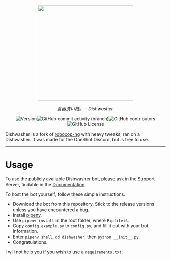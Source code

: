 <p align="center">
    <a href="https://kitchen.0ccu.lt"><picture><img width="300px" src="https://github.com/vrnavi/dishwasher/blob/663ba0cadf34629f567112c77e606a90b93587db/dishwasher/assets/dishwasher.png"></picture></a>
</p>
<p align="center"><i>食器洗い機。 - Dishwasher.</i></p>

<p align="center"><img alt="Version" src="https://img.shields.io/badge/version-0.1.0-white"><img alt="GitHub commit activity (branch)" src="https://img.shields.io/github/commit-activity/w/vrnavi/dishwasher?logo=github&color=red"><img alt="GitHub contributors" src="https://img.shields.io/github/contributors/vrnavi/dishwasher"><img alt="GitHub License" src="https://img.shields.io/github/license/vrnavi/dishwasher"></p>


Dishwasher is a fork of [robocop-ng](https://github.com/reswitched/robocop-ng) with heavy tweaks, ran on a Dishwasher. It was made for the OneShot Discord, but is free to use. 

---

# Usage

To use the publicly available Dishwasher bot, please ask in the Support Server, findable in the [Documentation](https://kitchen.0ccu.lt/).

To host the bot yourself, follow these simple instructions.

- Download the bot from this repository. Stick to the release versions unless you have encountered a bug.
- Install [pipenv](https://pipenv.pypa.io/en/latest/).
- Use `pipenv install` in the root folder, where `Pipfile` is.
- Copy `config.example.py` to `config.py`, and fill it out with your bot information.
- Enter `pipenv shell`, `cd dishwasher`, then `python __init__.py`.
- Congratulations.

I will not help you if you wish to use a `requirements.txt`.

